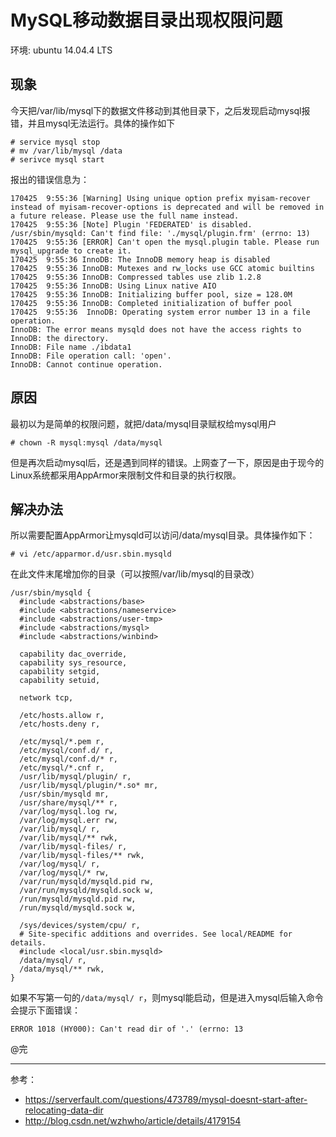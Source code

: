 MySQL移动数据目录出现权限问题
===============
环境: ubuntu 14.04.4 LTS


## 现象
今天把/var/lib/mysql下的数据文件移动到其他目录下，之后发现启动mysql报错，并且mysql无法运行。具体的操作如下
```
# service mysql stop
# mv /var/lib/mysql /data
# serivce mysql start
```

报出的错误信息为：
```
170425  9:55:36 [Warning] Using unique option prefix myisam-recover instead of myisam-recover-options is deprecated and will be removed in a future release. Please use the full name instead.
170425  9:55:36 [Note] Plugin 'FEDERATED' is disabled.
/usr/sbin/mysqld: Can't find file: './mysql/plugin.frm' (errno: 13)
170425  9:55:36 [ERROR] Can't open the mysql.plugin table. Please run mysql_upgrade to create it.
170425  9:55:36 InnoDB: The InnoDB memory heap is disabled
170425  9:55:36 InnoDB: Mutexes and rw_locks use GCC atomic builtins
170425  9:55:36 InnoDB: Compressed tables use zlib 1.2.8
170425  9:55:36 InnoDB: Using Linux native AIO
170425  9:55:36 InnoDB: Initializing buffer pool, size = 128.0M
170425  9:55:36 InnoDB: Completed initialization of buffer pool
170425  9:55:36  InnoDB: Operating system error number 13 in a file operation.
InnoDB: The error means mysqld does not have the access rights to
InnoDB: the directory.
InnoDB: File name ./ibdata1
InnoDB: File operation call: 'open'.
InnoDB: Cannot continue operation.
```

## 原因
最初以为是简单的权限问题，就把/data/mysql目录赋权给mysql用户
```
# chown -R mysql:mysql /data/mysql
```
但是再次启动mysql后，还是遇到同样的错误。上网查了一下，原因是由于现今的Linux系统都采用AppArmor来限制文件和目录的执行权限。

## 解决办法

所以需要配置AppArmor让mysqld可以访问/data/mysql目录。具体操作如下：
```
# vi /etc/apparmor.d/usr.sbin.mysqld
```
在此文件末尾增加你的目录（可以按照/var/lib/mysql的目录改）
```
/usr/sbin/mysqld {
  #include <abstractions/base>
  #include <abstractions/nameservice>
  #include <abstractions/user-tmp>
  #include <abstractions/mysql>
  #include <abstractions/winbind>

  capability dac_override,
  capability sys_resource,
  capability setgid,
  capability setuid,

  network tcp,

  /etc/hosts.allow r,
  /etc/hosts.deny r,

  /etc/mysql/*.pem r,
  /etc/mysql/conf.d/ r,
  /etc/mysql/conf.d/* r,
  /etc/mysql/*.cnf r,
  /usr/lib/mysql/plugin/ r,
  /usr/lib/mysql/plugin/*.so* mr,
  /usr/sbin/mysqld mr,
  /usr/share/mysql/** r,
  /var/log/mysql.log rw,
  /var/log/mysql.err rw,
  /var/lib/mysql/ r,
  /var/lib/mysql/** rwk,
  /var/lib/mysql-files/ r,
  /var/lib/mysql-files/** rwk,
  /var/log/mysql/ r,
  /var/log/mysql/* rw,
  /var/run/mysqld/mysqld.pid rw,
  /var/run/mysqld/mysqld.sock w,
  /run/mysqld/mysqld.pid rw,
  /run/mysqld/mysqld.sock w,

  /sys/devices/system/cpu/ r,
  # Site-specific additions and overrides. See local/README for details.
  #include <local/usr.sbin.mysqld>
  /data/mysql/ r,
  /data/mysql/** rwk,
}

```
如果不写第一句的`/data/mysql/ r`，则mysql能启动，但是进入mysql后输入命令会提示下面错误：
```
ERROR 1018 (HY000): Can't read dir of '.' (errno: 13
```


@完

---------------
参考：
- <https://serverfault.com/questions/473789/mysql-doesnt-start-after-relocating-data-dir>
- <http://blog.csdn.net/wzhwho/article/details/4179154>
